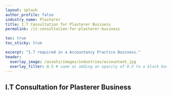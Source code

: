 ```yaml
---
layout: splash 
author_profile: false 
industry_name: Plasterer
title: I.T Consultation for Plasterer Business
permalink: /it-consultation-for-plasterer-business

toc: true
toc_sticky: true

excerpt: "I.T required in a Accountancy Practice Business."
header:
  overlay_image: /assets/images/industries/accountant.jpg
  overlay_filter: 0.5 # same as adding an opacity of 0.5 to a black background
---
```


## I.T Consultation for Plasterer Business